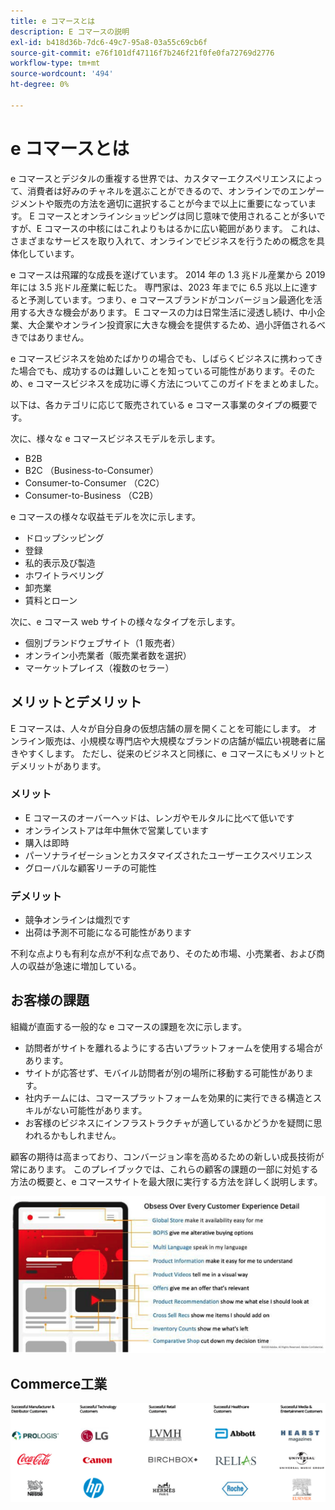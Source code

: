 ```yaml
---
title: e コマースとは
description: E コマースの説明
exl-id: b418d36b-7dc6-49c7-95a8-03a55c69cb6f
source-git-commit: e76f101df47116f7b246f21f0fe0fa72769d2776
workflow-type: tm+mt
source-wordcount: '494'
ht-degree: 0%

---
```


# e コマースとは

e コマースとデジタルの重複する世界では、カスタマーエクスペリエンスによって、消費者は好みのチャネルを選ぶことができるので、オンラインでのエンゲージメントや販売の方法を適切に選択することが今まで以上に重要になっています。 E コマースとオンラインショッピングは同じ意味で使用されることが多いですが、E コマースの中核にはこれよりもはるかに広い範囲があります。 これは、さまざまなサービスを取り入れて、オンラインでビジネスを行うための概念を具体化しています。

e コマースは飛躍的な成長を遂げています。 2014 年の 1.3 兆ドル産業から 2019 年には 3.5 兆ドル産業に転じた。 専門家は、2023 年までに 6.5 兆以上に達すると予測しています。つまり、e コマースブランドがコンバージョン最適化を活用する大きな機会があります。 E コマースの力は日常生活に浸透し続け、中小企業、大企業やオンライン投資家に大きな機会を提供するため、過小評価されるべきではありません。

e コマースビジネスを始めたばかりの場合でも、しばらくビジネスに携わってきた場合でも、成功するのは難しいことを知っている可能性があります。そのため、e コマースビジネスを成功に導く方法についてこのガイドをまとめました。

以下は、各カテゴリに応じて販売されている e コマース事業のタイプの概要です。

次に、様々な e コマースビジネスモデルを示します。

- B2B
- B2C （Business-to-Consumer）
- Consumer-to-Consumer （C2C）
- Consumer-to-Business （C2B）

e コマースの様々な収益モデルを次に示します。

- ドロップシッピング
- 登録
- 私的表示及び製造
- ホワイトラベリング
- 卸売業
- 賃料とローン

次に、e コマース web サイトの様々なタイプを示します。

- 個別ブランドウェブサイト（1 販売者）
- オンライン小売業者（販売業者数を選択）
- マーケットプレイス（複数のセラー）

## メリットとデメリット

E コマースは、人々が自分自身の仮想店舗の扉を開くことを可能にします。 オンライン販売は、小規模な専門店や大規模なブランドの店舗が幅広い視聴者に届きやすくします。 ただし、従来のビジネスと同様に、e コマースにもメリットとデメリットがあります。

### メリット

- E コマースのオーバーヘッドは、レンガやモルタルに比べて低いです
- オンラインストアは年中無休で営業しています
- 購入は即時
- パーソナライゼーションとカスタマイズされたユーザーエクスペリエンス
- グローバルな顧客リーチの可能性

### デメリット

- 競争オンラインは熾烈です
- 出荷は予測不可能になる可能性があります

不利な点よりも有利な点が不利な点であり、そのため市場、小売業者、および商人の収益が急速に増加している。

## お客様の課題

組織が直面する一般的な e コマースの課題を次に示します。

- 訪問者がサイトを離れるようにする古いプラットフォームを使用する場合があります。
- サイトが応答せず、モバイル訪問者が別の場所に移動する可能性があります。
- 社内チームには、コマースプラットフォームを効果的に実行できる構造とスキルがない可能性があります。
- お客様のビジネスにインフラストラクチャが適しているかどうかを疑問に思われるかもしれません。

顧客の期待は高まっており、コンバージョン率を高めるための新しい成長技術が常にあります。 このプレイブックでは、これらの顧客の課題の一部に対処する方法の概要と、e コマースサイトを最大限に実行する方法を詳しく説明します。

![コマーステクノロジーの価値](../../assets/playbooks/commerce-tech.png)

## Commerce工業

![コマーステクノロジーの価値](../../assets/playbooks/commerce-industries.png)
